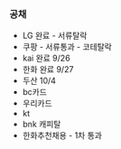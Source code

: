  
### 공채 

- LG 완료 - 서류탈락
- 쿠팡 - 서류통과 - 코테탈락
- kai 완료 9/26
- 한화 완료 9/27
- 두산 10/4
- bc카드
- 우리카드
- kt
- bnk 캐피탈
- 한화추천채용 - 1차 통과
